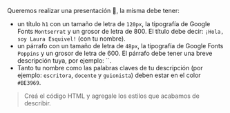 Queremos realizar una presentación :handshake:, la misma debe tener:

- un título `h1` con un tamaño de letra de `120px`, la tipografía de Google Fonts `Montserrat` y un grosor de letra de 800. El título debe decir: `¡Hola, soy Laura Esquivel!` (con tu nombre).
- un párrafo con un tamaño de letra de `48px`, la tipografía de Google Fonts `Poppins` y un grosor de letra de 600. El párrafo debe tener una breve descripción tuya, por ejemplo: ``.
- Tanto tu nombre como las palabras claves de tu descripción (por ejemplo: `escritora`, `docente` y `guionista`) deben estar en el color `#BE3969`.


> Creá el código HTML y agregale los estilos que acabamos de describir.